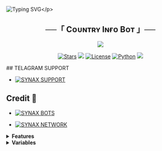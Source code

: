 ![Typing SVG](https://readme-typing-svg.herokuapp.com/?lines=𝗧𝗛𝗜𝗦+𝗜𝗦+𝗖𝗢𝗨𝗡𝗧𝗥𝗬𝗜𝗡𝗙𝗢+𝗕𝗢𝗧!;𝗖𝗥𝗘𝗔𝗧𝗘𝗗+𝗕𝗬+𝗦𝗬𝗡𝗔𝗫+𝗕𝗢𝗧𝗦™;𝗔+𝗣𝗢𝗪𝗘𝗥𝗙𝗨𝗟𝗟+𝗧𝗚+𝗕𝗢𝗧!)</p>
<p align="center">

<h2 align="center">
    ──「 Cᴏᴜɴᴛʀʏ Iɴғᴏ Bᴏᴛ 」──
</h2>

<p align="center">
  <img src="https://graph.org/file/28f8684fed8391f43dea5.jpg">
</p>

<p align="center">
<a href="https://github.com/SynaxBots/CountryinfosynaxBot/stargazers"><img src="https://img.shields.io/github/stars/SynaxBots/CountryinfosynaxBot?color=black&logo=github&logoColor=black&style=for-the-badge" alt="Stars"/></a>
<a href="https://github.com/SynaxBots/CountryinfosynaxBot/network/members"> <img src="https://img.shields.io/github/forks/SynaxBots/CountryinfosynaxBot?color=black&logo=github&logoColor=black&style=for-the-badge"/></a>
<a href="https://github.com/SynaxBots/CountryinfosynaxBot/blob/master/LICENSE"> <img src="https://img.shields.io/badge/License-MIT-blueviolet?style=for-the-badge" alt="License"/></a>
<a href="https://www.python.org/"> <img src="https://img.shields.io/badge/Written%20in-Python-skyblue?style=for-the-badge&logo=python" alt="Python"/></a>
<a href="https://github.com/SynaxBots/CountryinfosynaxBot/commits/SynaxBots"> <img src="https://img.shields.io/github/last-commit/SynaxBots/CountryinfosynaxBot?color=black&logo=github&logoColor=black&style=for-the-badge"/></a>
</p>
## TELAGRAM SUPPORT 

* [![SYNAX SUPPORT](https://img.shields.io/static/v1?label=SYNAX&message=SUPPORT&color=critical)](https://t.me/synaxchatgroup)

## Credit 💞

* [![SYNAX BOTS](https://img.shields.io/static/v1?label=SYNAX&message=BOTS&color=yellow)](https://t.me/synaxbots)

* [![SYNAX NETWORK](https://img.shields.io/static/v1?label=SYNAX&message=NETWORK&color=green)](https://t.me/synaxnetwork)
<details>
<summary><b>Features</b></summary>

- [x] Find All Country Information
</details>

<details>
<summary><b>Variables</b></summary>
  
### Required Variables
* `API_HASH` Your API Hash from my.telegram.org
* `API_ID` Your API ID from my.telegram.org
* `BOT_TOKEN` Your bot token from @BotFather

## TELAGRAM SUPPORT 

* [![SYNAX SUPPORT](https://img.shields.io/static/v1?label=SYNAX&message=SUPPORT&color=critical)](https://t.me/synaxchatgroup)

## Credit 💞

* [![SYNAX BOTS](https://img.shields.io/static/v1?label=SYNAX&message=BOTS&color=yellow)](https://t.me/synaxbots)

* [![SYNAX NETWORK](https://img.shields.io/static/v1?label=SYNAX&message=NETWORK&color=green)](https://t.me/synaxnetwork)


## Disclaimer
[![GNU Affero General Public License 2.0](https://www.gnu.org/graphics/agplv3-155x51.png)](https://www.gnu.org/licenses/agpl-3.0.en.html#header)    
Licensed under [GNU AGPL 2.0.](https://github.com/SynaxBots/CountryinfosynaxBot/blob/main/LICENSE)
Selling The Codes To Other People For Money Is *Strictly Prohibited*.
